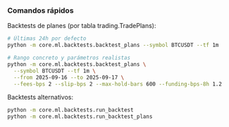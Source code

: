 ### Comandos rápidos

Backtests de planes (por tabla trading.TradePlans):

```bash
# Últimas 24h por defecto
python -m core.ml.backtests.backtest_plans --symbol BTCUSDT --tf 1m

# Rango concreto y parámetros realistas
python -m core.ml.backtests.backtest_plans \
  --symbol BTCUSDT --tf 1m \
  --from 2025-09-16 --to 2025-09-17 \
  --fees-bps 2 --slip-bps 2 --max-hold-bars 600 --funding-bps-8h 1.2
```

Backtests alternativos:

```bash
python -m core.ml.backtests.run_backtest
python -m core.ml.backtests.run_backtest_plans
```


